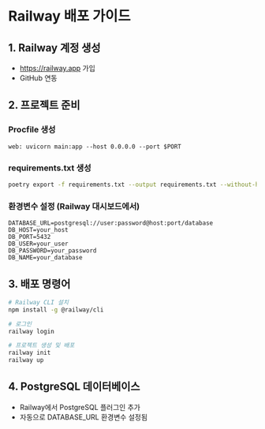 # Railway 배포 가이드

## 1. Railway 계정 생성

- https://railway.app 가입
- GitHub 연동

## 2. 프로젝트 준비

### Procfile 생성

```
web: uvicorn main:app --host 0.0.0.0 --port $PORT
```

### requirements.txt 생성

```bash
poetry export -f requirements.txt --output requirements.txt --without-hashes
```

### 환경변수 설정 (Railway 대시보드에서)

```
DATABASE_URL=postgresql://user:password@host:port/database
DB_HOST=your_host
DB_PORT=5432
DB_USER=your_user
DB_PASSWORD=your_password
DB_NAME=your_database
```

## 3. 배포 명령어

```bash
# Railway CLI 설치
npm install -g @railway/cli

# 로그인
railway login

# 프로젝트 생성 및 배포
railway init
railway up
```

## 4. PostgreSQL 데이터베이스

- Railway에서 PostgreSQL 플러그인 추가
- 자동으로 DATABASE_URL 환경변수 설정됨

